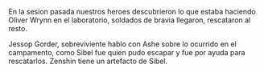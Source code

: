 En la sesion pasada nuestros heroes descubrieron lo que estaba haciendo Oliver Wrynn en el laboratorio, soldados de bravia llegaron, rescataron al resto. 

Jessop Gorder, sobreviviente hablo con Ashe sobre lo ocurrido en el campamento, como Sibel fue quien pudo escapar y fue por ayuda para rescatarlos. Zenshin tiene un artefacto de Sibel. 

